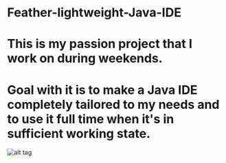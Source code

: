 # Feather-lightweight-Java-IDE
# This is my passion project that I work on during weekends. 
# Goal with it is to make a Java IDE completely tailored to my needs and to use it full time when it's in sufficient working state.

![alt tag](http://s21.postimg.org/w7jhgnctz/main.jpg)
